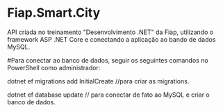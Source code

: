 # Fiap.Smart.City
API criada no treinamento "Desenvolvimento .NET" da Fiap, utilizando o framework ASP .NET Core e conectando a aplicação ao bando de dados MySQL.

#Para conectar ao banco de dados, seguir os seguintes comandos no PowerShell como administrador:

dotnet ef migrations add InitialCreate   //para criar as migrations.

dotnet ef database update     // para conectar de fato ao MySQL e criar o banco de dados.
